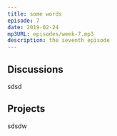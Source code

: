 ```yaml
---
title: some words
episode: 7
date: 2019-02-24
mp3URL: episodes/week-7.mp3
description: the seventh episode
---
```


## Discussions

sdsd

## Projects

sdsdw
